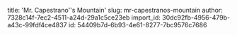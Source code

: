 title: 'Mr. Capestrano''s Mountain'
slug: mr-capestranos-mountain
author: 7328c14f-7ec2-4511-a24d-29a1c5ce23eb
import_id: 30dc92fb-4956-479b-a43c-99fdf4ce4837
id: 54409b7d-6b93-4e61-8277-7bc9576c7686
